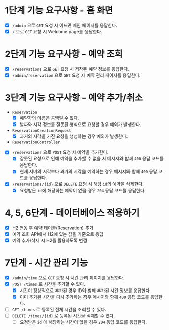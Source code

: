 # 1단계 기능 요구사항 - 홈 화면
- [x] `/admin` 으로 `GET` 요청 시 어드민 메인 페이지를 응답한다.
- [x] `/` 으로 `GET` 요청 시 Welcome page를 응답한다.

# 2단계 기능 요구사항 - 예약 조회
- [x] `/reservations` 으로 `GET` 요청 시 저장된 예약 정보를 응답한다.
- [x] `/admin/reservation` 으로 `GET` 요청 시 예약 관리 페이지를 응답한다.

# 3단계 기능 요구사항 - 예약 추가/취소
- `Reservation`
  - [x] 예약자의 이름은 공백일 수 없다.
  - [x] 날짜와 시각 정보를 잘못된 형식으로 요청할 경우 예외가 발생한다.
- `ReservationCreationRequest`
  - [x] 과거의 시각을 가진 요청을 생성하는 경우 예외가 발생한다.

- `ReservationController`
- [x] `/reservations` 으로 `POST` 요청 시 예약을 추가한다.
  - [x] 잘못된 요청으로 인해 예약을 추가할 수 없을 시 메시지와 함께 `400` 응답 코드를 응답한다.
  - [x] 현재 서버의 시각보다 과거의 시각을 예약하는 경우 메시지와 함께 `400` 응답 코드를 응답한다.
- [x] `/reservations/{id}` 으로 `DELETE` 요청 시 해당 `id`의 예약을 삭제한다.
  - [x] 요청받은 `id`에 해당하는 예약이 없을 경우 `204` 응답 코드를 응답한다.

# 4, 5, 6단계 - 데이터베이스 적용하기
- [x] H2 연동 후 예약 테이블(Reservation) 추가
- [x] 예약 조회 API에서 H2에 있는 값을 기준으로 응답
- [x] 예약 추가/삭제 시 H2를 활용하도록 변경

# 7단계 - 시간 관리 기능
- [x] `/admin/time` 으로 `GET` 요청 시 시간 관리 페이지를 응답한다.
- [x] `POST /times` 로 시간을 추가할 수 있다.
  - [x] 시간이 정상적으로 추가된 경우 ID와 함께 추가된 시간 정보를 응답한다.
  - [x] 이미 추가된 시간을 다시 추가하는 경우 메시지와 함께 `400` 응답 코드를 응답한다.
- [ ] `GET /times` 로 등록된 전체 시간을 조회할 수 있다.
- [ ] `DELETE /times/{id}` 로 등록된 시간을 삭제할 수 있다.
  - [ ] 요청받은 `id` 에 해당하는 시간이 없을 경우 `204` 응답 코드를 응답한다.
